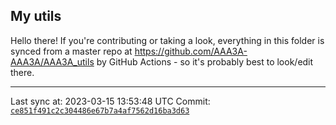## My utils

Hello there! If you're contributing or taking a look, everything in this folder
is synced from a master repo at https://github.com/AAA3A-AAA3A/AAA3A_utils by GitHub Actions -
so it's probably best to look/edit there.

---

Last sync at: 2023-03-15 13:53:48 UTC
Commit: [`ce851f491c2c304486e67b7a4af7562d16ba3d63`](https://github.com/AAA3A-AAA3A/AAA3A_utils/commit/ce851f491c2c304486e67b7a4af7562d16ba3d63)

